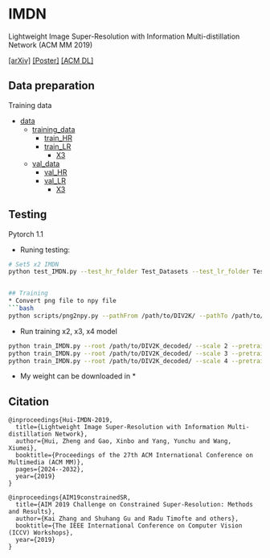 # IMDN
Lightweight Image Super-Resolution with Information Multi-distillation Network (ACM MM 2019)

[[arXiv]](https://arxiv.org/pdf/1909.11856v1.pdf)
[[Poster]](https://github.com/Zheng222/IMDN/blob/master/images/acmmm19_poster.pdf)
[[ACM DL]](https://dl.acm.org/citation.cfm?id=3351084)

## Data preparation
Training data
 * [data](./data)
   * [training_data](./data/training_data)
     * [train_HR](./data/training_data/train_HR)
     * [train_LR](./data/training_data/train_LR)
        * [X3](./data/training_data/train_LR/X3)
   * [val_data](./data/val_data)
     * [val_HR](./data/val_data/val_HR)
     * [val_LR](./data/val_data/val_LR)
        * [X3](./data/val_data/val_LR/X3)

## Testing
Pytorch 1.1
* Runing testing:
```bash
# Set5 x2 IMDN
python test_IMDN.py --test_hr_folder Test_Datasets --test_lr_folder Test_Datasets --output_folder results --checkpoint checkpoints/IMDN_x3.pth --upscale_factor 3


## Training
* Convert png file to npy file
```bash
python scripts/png2npy.py --pathFrom /path/to/DIV2K/ --pathTo /path/to/DIV2K_decoded/
```
* Run training x2, x3, x4 model
```bash
python train_IMDN.py --root /path/to/DIV2K_decoded/ --scale 2 --pretrained checkpoints/IMDN_x2.pth
python train_IMDN.py --root /path/to/DIV2K_decoded/ --scale 3 --pretrained checkpoints/IMDN_x3.pth
python train_IMDN.py --root /path/to/DIV2K_decoded/ --scale 4 --pretrained checkpoints/IMDN_x4.pth
```

* My weight can be downloaded in *
## Citation


```
@inproceedings{Hui-IMDN-2019,
  title={Lightweight Image Super-Resolution with Information Multi-distillation Network},
  author={Hui, Zheng and Gao, Xinbo and Yang, Yunchu and Wang, Xiumei},
  booktitle={Proceedings of the 27th ACM International Conference on Multimedia (ACM MM)},
  pages={2024--2032},
  year={2019}
}

@inproceedings{AIM19constrainedSR,
  title={AIM 2019 Challenge on Constrained Super-Resolution: Methods and Results},
  author={Kai Zhang and Shuhang Gu and Radu Timofte and others},
  booktitle={The IEEE International Conference on Computer Vision (ICCV) Workshops},
  year={2019}
}

```
